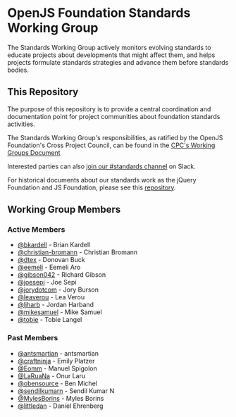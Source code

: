 # OpenJS Foundation Standards Working Group

The Standards Working Group actively monitors evolving standards to educate projects about developments that might affect them, and helps projects formulate standards strategies and advance them before standards bodies.

## This Repository

The purpose of this repository is to provide a central coordination and documentation point for project communities about foundation standards activities.

The Standards Working Group's responsibilities, as ratified by the OpenJS Foundation's Cross Project Council, can be found in the [CPC's Working Groups Document](https://github.com/openjs-foundation/cross-project-council/blob/HEAD/governance/WORKING_GROUPS.md#standards)

Interested parties can also [join our #standards channel](https://communityinviter.com/apps/js-foundation/join-openjs-foundation-on-slack) on Slack.

For historical documents about our standards work as the jQuery Foundation and JS Foundation, please see this [repository](https://github.com/JSFoundation/standards).

## Working Group Members

<!-- ncu-team-sync.team(openjs-foundation/standards) -->

### Active Members

- [@bkardell](https://github.com/bkardell) - Brian Kardell
- [@christian-bromann](https://github.com/christian-bromann) - Christian Bromann
- [@dtex](https://github.com/dtex) - Donovan Buck
- [@eemeli](https://github.com/eemeli) - Eemeli Aro
- [@gibson042](https://github.com/gibson042) - Richard Gibson
- [@joesepi](https://github.com/joesepi) - Joe Sepi
- [@jorydotcom](https://github.com/jorydotcom) - Jory Burson
- [@leaverou](https://github.com/leaverou) - Lea Verou
- [@ljharb](https://github.com/ljharb) - Jordan Harband
- [@mikesamuel](https://github.com/mikesamuel) - Mike Samuel
- [@tobie](https://github.com/tobie) - Tobie Langel

### Past Members

- [@antsmartian](https://github.com/antsmartian) - antsmartian
- [@craftninja](https://github.com/craftninja) - Emily Platzer
- [@Eomm](https://github.com/Eomm) - Manuel Spigolon
- [@LaRuaNa](https://github.com/LaRuaNa) - Onur Laru
- [@obensource](https://github.com/obensource) - Ben Michel
- [@sendilkumarn](https://github.com/sendilkumarn) - Sendil Kumar N
- [@MylesBorins](https://github.com/MylesBorins) - Myles Borins
- [@littledan](https://github.com/littledan) - Daniel Ehrenberg


<!-- ncu-team-sync end -->
